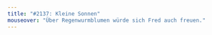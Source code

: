 ```yaml
---
title: "#2137: Kleine Sonnen"
mouseover: "Über Regenwurmblumen würde sich Fred auch freuen."
---
```

